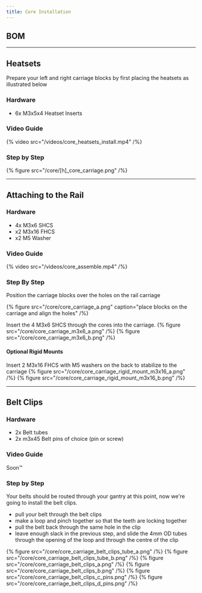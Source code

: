 ```yaml
---
title: Core Installation
---
```


## BOM

---

## Heatsets
Prepare your left and right carriage blocks by first placing the heatsets as illustrated below

### Hardware
- 6x M3x5x4 Heatset Inserts

### Video Guide
{% video src="/videos/core_heatsets_install.mp4" /%}

### Step by Step
{% figure src="/core/[h]_core_carriage.png" /%}

---

## Attaching to the Rail

### Hardware
- 4x M3x6 SHCS
- x2 M3x16 FHCS
- x2 M5 Washer

### Video Guide
{% video src="/videos/core_assemble.mp4" /%}

### Step By Step
Position the carriage blocks over the holes on the rail carriage

{% figure src="/core/core_carriage_a.png" caption="place blocks on the carriage and align the holes" /%}

Insert the 4 M3x6 SHCS through the cores into the carriage.
{% figure src="/core/core_carriage_m3x6_a.png" /%}
{% figure src="/core/core_carriage_m3x6_b.png" /%}

#### Optional Rigid Mounts
Insert 2 M3x16 FHCS with M5 washers on the back to stabilize to the carriage
{% figure src="/core/core_carriage_rigid_mount_m3x16_a.png" /%}
{% figure src="/core/core_carriage_rigid_mount_m3x16_b.png" /%}

---

## Belt Clips

### Hardware
- 2x Belt tubes
- 2x m3x45 Belt pins of choice (pin or screw)

### Video Guide
Soon™

### Step by Step
Your belts should be routed through your gantry at this point, now we're going to install the belt clips.

- pull your belt through the belt clips
- make a loop and pinch together so that the teeth are locking together
- pull the belt back through the same hole in the clip
- leave enough slack in the previous step, and slide the 4mm OD tubes through the opening of the loop and through the centre of the clip

{% figure src="/core/core_carriage_belt_clips_tube_a.png" /%}
{% figure src="/core/core_carriage_belt_clips_tube_b.png" /%}
{% figure src="/core/core_carriage_belt_clips_a.png" /%}
{% figure src="/core/core_carriage_belt_clips_b.png" /%}
{% figure src="/core/core_carriage_belt_clips_c_pins.png" /%}
{% figure src="/core/core_carriage_belt_clips_d_pins.png" /%}
